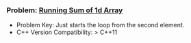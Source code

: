 ### Problem: [Running Sum of 1d Array](https://www.leetcode.com/problems/running-sum-of-1d-array/)

- Problem Key: Just starts the loop from the second element.
- C++ Version Compatibility: > C++11